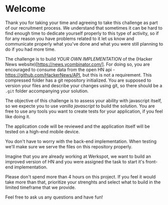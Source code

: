 # Welcome

Thank you for taking your time and agreeing to take this challenge as part of our recruitment process. We understand that sometimes it can be hard to find enough time to dedicate yourself properly to this type of activity, so if for any reason you have problems related to it let us know and communicate properly what you've done and what you were still planning to do if you had more time. 

The challenge is to build _YOUR OWN IMPLEMENTATION_ of the (Hacker News website)[https://news.ycombinator.com/]. For doing so, you are encouraged to consume data from the open HN api - https://github.com/HackerNews/API, but this is not a requirement. This compressed folder has a git repository initialized. You are supposed to version your files and describe your changes using git, so there should be a `.git` folder accompanying your solution. 

The objective of this challenge is to assess your ability with javascript itself, so we expecte you to use _vanilla javascript_ to build the solution. You are free to use any tools you want to create tests for your application, if you feel like doing it. 

The application code will be reviewed and the application itself will be tested on a high-end mobile device.

You don't have to worry with the back-end implementation. When testing we'll make sure we serve the files on this repository properly. 

Imagine that you are already working at Werkspot, we want to build an improved version of HN and you were assigned the task to start it's front-end implementation.

Please don't spend more than 4 hours on this project. If you feel it would take more than that, prioritize your strenghts and select what to build in the limited timeframe that we provide.

Feel free to ask us any questions and have fun!